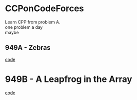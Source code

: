 # CCPonCodeForces

Learn CPP from problem A.   
one problem a day   
maybe

## 949A - Zebras

[code](949AZebras.cpp)

# 949B - A Leapfrog in the Array
[code](949BALeapfrogintheArray.cpp)